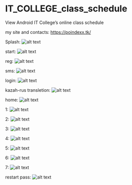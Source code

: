# IT_COLLEGE_class_schedule
View Android IT College’s online class schedule

my site and contacts:  https://poindexx.tk/

Splash: 
![alt text](https://github.com/Poindexx/IT_COLLEGE_class_schedule/blob/master/app/src/main/res/drawable/1.jpg "Logo 1")

start: 
![alt text](https://github.com/Poindexx/IT_COLLEGE_class_schedule/blob/master/app/src/main/res/drawable/2.jpg "Logo 1")

reg: 
![alt text](https://github.com/Poindexx/IT_COLLEGE_class_schedule/blob/master/app/src/main/res/drawable/3.jpg "Logo 1")

sms: 
![alt text](https://github.com/Poindexx/IT_COLLEGE_class_schedule/blob/master/app/src/main/res/drawable/4.jpg "Logo 1")

login: 
![alt text](https://github.com/Poindexx/IT_COLLEGE_class_schedule/blob/master/app/src/main/res/drawable/5.jpg "Logo 1")

kazah-rus transletion: 
![alt text](https://github.com/Poindexx/IT_COLLEGE_class_schedule/blob/master/app/src/main/res/drawable/6.jpg "Logo 1")

home: 
![alt text](https://github.com/Poindexx/IT_COLLEGE_class_schedule/blob/master/app/src/main/res/drawable/7.jpg "Logo 1")

1: 
![alt text](https://github.com/Poindexx/IT_COLLEGE_class_schedule/blob/master/app/src/main/res/drawable/8.jpg "Logo 1")

2: 
![alt text](https://github.com/Poindexx/IT_COLLEGE_class_schedule/blob/master/app/src/main/res/drawable/9.jpg "Logo 1")

3: 
![alt text](https://github.com/Poindexx/IT_COLLEGE_class_schedule/blob/master/app/src/main/res/drawable/10.jpg "Logo 1")

4: 
![alt text](https://github.com/Poindexx/IT_COLLEGE_class_schedule/blob/master/app/src/main/res/drawable/11.jpg "Logo 1")

5: 
![alt text](https://github.com/Poindexx/IT_COLLEGE_class_schedule/blob/master/app/src/main/res/drawable/12.jpg "Logo 1")

6: 
![alt text](https://github.com/Poindexx/IT_COLLEGE_class_schedule/blob/master/app/src/main/res/drawable/13.jpg "Logo 1")

7: 
![alt text](https://github.com/Poindexx/IT_COLLEGE_class_schedule/blob/master/app/src/main/res/drawable/14.jpg "Logo 1")

restart pass: 
![alt text](https://github.com/Poindexx/IT_COLLEGE_class_schedule/blob/master/app/src/main/res/drawable/15.jpg "Logo 1")
